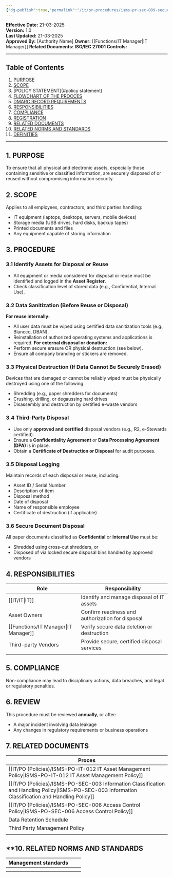 ```yaml
---
{"dg-publish":true,"permalink":"/it/pr-procedures/isms-pr-sec-009-secure-disposal-and-re-use-procedure/","tags":["procedure","disposal"],"noteIcon":"lightbulb"}
---
```


**Effective Date:** 21-03-2025  
**Version:** 1.0  
**Last Updated:** 21-03-2025  
**Approved By:** [Authority Name]
**Owner:** [[Functions/IT Manager\|IT Manager]]
**Related Documents:**
**ISO/IEC 27001 Controls:** 

---
## **Table of Contents**  
1. [PURPOSE](#purpose)  
2. [SCOPE](#scope)  
3. [POLICY STATEMENT](#policy statement)  
4. [FLOWCHART OF THE PROCCES](#roles-and-responsibilities)  
5. [DMARC RECORD REQUIREMENTS](#dmarc)  
6. [RESPONSIBILITIES](#responsibilities)  
7. [COMPLIANCE](#compliance)  
8. [REGISTRATION](#registrations)  
9. [RELATED DOCUMENTS](#appendices) 
10. [RELATED NORMS AND STANDARDS](#appendices) 
11. [DEFINITIES](#DEFINITIES) 

---
## **1. PURPOSE**  

To ensure that all physical and electronic assets, especially those containing sensitive or classified information, are securely disposed of or reused without compromising information security.
## **2. SCOPE**
 Applies to all employees, contractors, and third parties handling:

- IT equipment (laptops, desktops, servers, mobile devices)
- Storage media (USB drives, hard disks, backup tapes)
- Printed documents and files
- Any equipment capable of storing information
## **3. PROCEDURE**
### 3.1 Identify Assets for Disposal or Reuse
 - All equipment or media considered for disposal or reuse must be identified and logged in the **Asset Register**.
- Check classification level of stored data (e.g., Confidential, Internal Use).
### 3.2 Data Sanitization (Before Reuse or Disposal)
**For reuse internally:**
- All user data must be wiped using certified data sanitization tools (e.g., Blancco, DBAN).
- Reinstallation of authorized operating systems and applications is required.
**For external disposal or donation:**
- Perform secure erasure OR physical destruction (see below).
- Ensure all company branding or stickers are removed.
### 3.3 Physical Destruction (If Data Cannot Be Securely Erased)
Devices that are damaged or cannot be reliably wiped must be physically destroyed using one of the following:

- Shredding (e.g., paper shredders for documents)
- Crushing, drilling, or degaussing hard drives
- Disassembly and destruction by certified e-waste vendors

### 3.4 Third-Party Disposal
- Use only **approved and certified** disposal vendors (e.g., R2, e-Stewards certified).
- Ensure a **Confidentiality Agreement** or **Data Processing Agreement (DPA)** is in place.
- Obtain a **Certificate of Destruction or Disposal** for audit purposes.

### 3.5 Disposal Logging
Maintain records of each disposal or reuse, including:

- Asset ID / Serial Number
- Description of item
- Disposal method
- Date of disposal
- Name of responsible employee
- Certificate of destruction (if applicable)
### 3.6 Secure Document Disposal 
All paper documents classified as **Confidential** or **Internal Use** must be:

- Shredded using cross-cut shredders, or
- Disposed of via locked secure disposal bins handled by approved vendors

## **4. RESPONSIBILITIES**

| **Role**            | **Responsibility**                               |
| ------------------- | ------------------------------------------------ |
| [[IT/IT\|IT]]              | Identify and manage disposal of IT assets        |
| Asset Owners        | Confirm readiness and authorization for disposal |
| [[Functions/IT Manager\|IT Manager]]      | Verify secure data deletion or destruction       |
| Third-party Vendors | Provide secure, certified disposal services      |
|                     |                                                  |

## **5. COMPLIANCE**  
Non-compliance may lead to disciplinary actions, data breaches, and legal or regulatory penalties.

## **6. REVIEW**  
This procedure must be reviewed **annually**, or after:
- A major incident involving data leakage
- Any changes in regulatory requirements or business operations

## 7. RELATED DOCUMENTS  

| Proces                                                             |
| ------------------------------------------------------------------ |
| [[IT/PO (Policies)/ISMS-PO-IT-012 IT Asset Management Policy\|ISMS-PO-IT-012 IT Asset Management Policy]]                      |
| [[IT/PO (Policies)/ISMS-PO-SEC-003 Information Classification and Handling Policy\|ISMS-PO-SEC-003 Information Classification and Handling Policy]] |
| [[IT/PO (Policies)/ISMS-PO-SEC-006 Access Control Policy\|ISMS-PO-SEC-006 Access Control Policy]]                          |
| Data Retention Schedule                                            |
| Third Party Management Policy                                      |
|                                                                    |

## **10. RELATED NORMS AND STANDARDS



| Management standards                                                |                                                 |                                                            |
| ------------------------------------------------------------------- | ----------------------------------------------- | ---------------------------------------------------------- |
|                                                                     |                                                 |                                                            |
|                                                                     |                                                 |                                                            |












